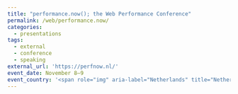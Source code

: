 ```yaml
---
title: "performance.now(); the Web Performance Conference"
permalink: /web/performance.now/
categories:
  - presentations
tags:
  - external
  - conference
  - speaking
external_url: 'https://perfnow.nl/'
event_date: November 8–9
event_country: '<span role="img" aria-label="Netherlands" title="Netherlands">🇳🇱</span>'
---
```

